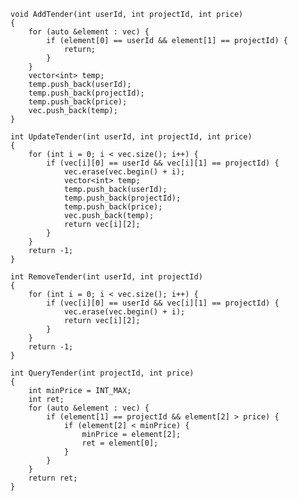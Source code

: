     void AddTender(int userId, int projectId, int price)
    {
        for (auto &element : vec) {
            if (element[0] == userId && element[1] == projectId) {
                return;
            }
        }
        vector<int> temp;
        temp.push_back(userId);
        temp.push_back(projectId);
        temp.push_back(price);
        vec.push_back(temp);
    }

    int UpdateTender(int userId, int projectId, int price)
    {
        for (int i = 0; i < vec.size(); i++) {
            if (vec[i][0] == userId && vec[i][1] == projectId) {
                vec.erase(vec.begin() + i);
                vector<int> temp;
                temp.push_back(userId);
                temp.push_back(projectId);
                temp.push_back(price);
                vec.push_back(temp);
                return vec[i][2];
            }
        }
        return -1;
    }

    int RemoveTender(int userId, int projectId)
    {
        for (int i = 0; i < vec.size(); i++) {
            if (vec[i][0] == userId && vec[i][1] == projectId) {
                vec.erase(vec.begin() + i);
                return vec[i][2];
            }
        }
        return -1;
    }

    int QueryTender(int projectId, int price)
    {
        int minPrice = INT_MAX;
        int ret;
        for (auto &element : vec) {
            if (element[1] == projectId && element[2] > price) {
                if (element[2] < minPrice) {
                    minPrice = element[2];
                    ret = element[0];
                }
            }
        }
        return ret;
    }
